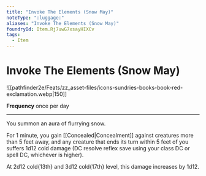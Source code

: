 ```yaml
---
title: "Invoke The Elements (Snow May)"
noteType: ":luggage:"
aliases: "Invoke The Elements (Snow May)"
foundryId: Item.Rj7uwG7xsayHIXCv
tags:
  - Item
---
```


# Invoke The Elements (Snow May)
![[pathfinder2e/Feats/zz_asset-files/icons-sundries-books-book-red-exclamation.webp|150]]

**Frequency** once per day

* * *

You summon an aura of flurrying snow.

For 1 minute, you gain [[Concealed|Concealment]] against creatures more than 5 feet away, and any creature that ends its turn within 5 feet of you suffers 1d12 cold damage (DC resolve reflex save using your class DC or spell DC, whichever is higher).

At 2d12 cold{13th} and 3d12 cold{17th} level, this damage increases by 1d12.
